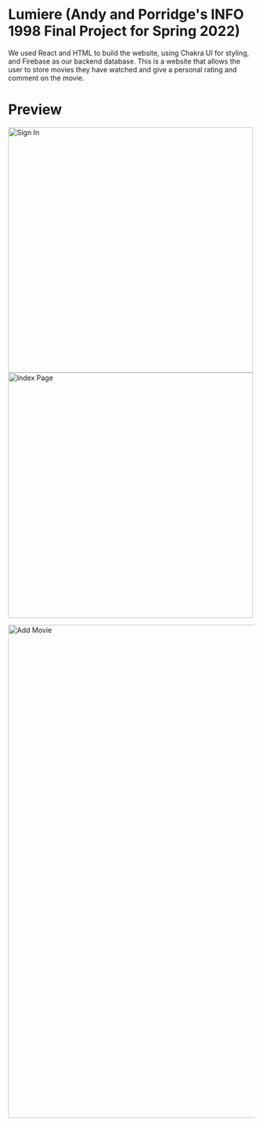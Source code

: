# Lumiere (Andy and Porridge's INFO 1998 Final Project for Spring 2022)
We used React and HTML to build the website, using Chakra UI for styling, and Firebase as our backend database. This is a website that allows the user to store movies they have watched and give a personal rating and comment on the movie.

# Preview
<img width="500" alt="Sign In" src="https://user-images.githubusercontent.com/52476091/169232932-212ee7d3-5884-4215-9f76-cf137d63f228.png"> <img width="500" alt="Index Page" src="https://user-images.githubusercontent.com/52476091/169232933-5a203a5f-9e0f-4ba2-b637-63c3e5f1809b.png">

<img width="1005" alt="Add Movie" src="https://user-images.githubusercontent.com/52476091/169232934-6b2cad43-aa0e-4352-946e-58ad03e5526e.png">
